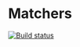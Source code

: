 # Matchers
[![Build status](https://ci.appveyor.com/api/projects/status/n60tvo7mn32lewdg?svg=true)](https://ci.appveyor.com/project/sssinty/matchers)